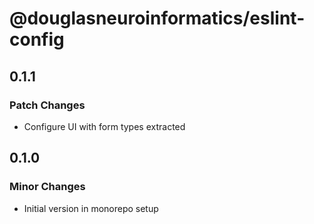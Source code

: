 # @douglasneuroinformatics/eslint-config

## 0.1.1

### Patch Changes

- Configure UI with form types extracted

## 0.1.0

### Minor Changes

- Initial version in monorepo setup
